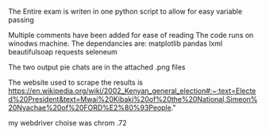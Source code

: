 
The Entire exam is writen in one python script to allow for easy variable passing

Multiple comments have been added for ease of reading
The code runs on winodws machine.
The dependancies are:
    matplotlib
    pandas
    lxml
    beautifulsoap
    requests
    seleneum

The two output pie chats are in the attached .png files

The website used to scrape the results is
https://en.wikipedia.org/wiki/2002_Kenyan_general_election#:~:text=Elected%20President&text=Mwai%20Kibaki%20of%20the%20National,Simeon%20Nyachae%20of%20FORD%E2%80%93People."

my webdriver choise was chrom .72

